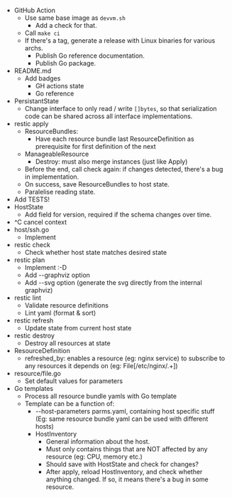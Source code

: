 - GitHub Action
    - Use same base image as `devvm.sh`
        - Add a check for that.
    - Call `make ci`
    - If there's a tag, generate a release with Linux binaries for various archs.
        - Publish Go reference documentation.
        - Publish Go package.
- README.md
    - Add badges
      - GH actions state
      - Go reference
- PersistantState
    - Change interface to only read / write `[]bytes`, so that serialization code can be shared across all interface implementations.
- restic apply
    - ResourceBundles:
        - Have each resource bundle last ResourceDefinition as prerequisite for first definition of the next
    - ManageableResource
        - Destroy: must also merge instances (just like Apply)
    - Before the end, call check again: if changes detected, there's a bug in implementation.
    - On success, save ResourceBundles to host state.
    - Paralelise reading state.
- Add TESTS!
- HostState
	- Add field for version, required if the schema changes over time.
- ^C cancel context
- host/ssh.go
    - Implement
- restic check
    - Check whether host state matches desired state
- restic plan
	- Implement :-D
	- Add --graphviz option
	- Add --svg option (generate the svg directly from the internal graphviz)
- restic lint
    - Validate resource definitions
    - Lint yaml (format & sort)
- restic refresh
	- Update state from current host state
- restic destroy
    - Destroy all resources at state
- ResourceDefinition
	- refreshed_by: enables a resource (eg: nginx service) to subscribe to any resources it depends on (eg: File[/etc/nginx/.+])
- resource/file.go
  - Set default values for parameters
- Go templates
    - Process all resource bundle yamls with Go template
    - Template can be a function of:
        - --host-parameters parms.yaml, containing host specific stuff (Eg: same resource bundle yaml can be used with different hosts)
        - HostInventory
            - General information about the host.
            - Must only contains things that are NOT affected by any resource (eg: CPU, memory etc.)
            - Should save with HostState and check for changes?
            - After apply, reload HostInventory, and check whether anything changed. If so, it means there's a bug in some resource.
